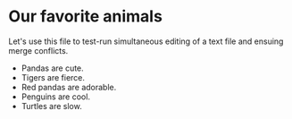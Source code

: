 # Our favorite animals

Let's use this file to test-run simultaneous editing of a text file and ensuing merge conflicts. 

- Pandas are cute.
- Tigers are fierce.
- Red pandas are adorable. 
- Penguins are cool.
- Turtles are slow.


